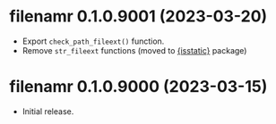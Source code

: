<!-- NEWS.md is maintained by https://cynkra.github.io/fledge, do not edit -->

# filenamr 0.1.0.9001 (2023-03-20)

* Export `check_path_fileext()` function.
* Remove `str_fileext` functions (moved to [{isstatic}](https://github.com/elipousson/isstatic) package)

# filenamr 0.1.0.9000 (2023-03-15)

* Initial release.


